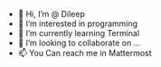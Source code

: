 - 👋 Hi, I’m @ Dileep
- 👀 I’m interested in programming
- 🌱 I’m currently learning Terminal
- 💞️ I’m looking to collaborate on ...
- 📫 You Can reach me in Mattermost

<!---
Dileep2405/Dileep2405 is a ✨ special ✨ repository because its `README.md` (this file) appears on your GitHub profile.
You can click the Preview link to take a look at your changes.
--->
